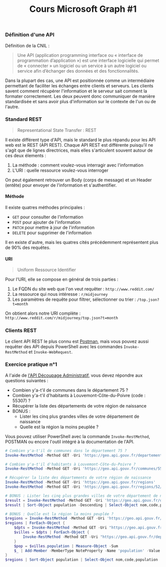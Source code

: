 ﻿---
layout: post
title: "Cours Microsoft Graph #1"
description: "???"
nextLink:
  name: "Partie 2"
  id: "/2023/09/17/cours-msgraph-002"
prevLink:
  name: "Sommaire"
  id: "/2023/09/17/cours-msgraph-sommaire"
---

### Définition d'une API

Définition de la CNIL :

> Une API (application programming interface ou « interface de programmation d’application ») est une interface logicielle qui permet de « connecter » un logiciel ou un service à un autre logiciel ou service afin d’échanger des données et des fonctionnalités.

Dans la plupart des cas, une API est positionnée comme un intermédiaire permettant de faciliter les échanges entre clients et serveurs. Les clients savent comment récupérer l'information et le serveur sait comment la formater correctement. Les deux peuvent donc communiquer de manière standardisée et sans avoir plus d'information sur le contexte de l'un ou de l'autre.

### Standard REST

> Representational State Transfer : REST

Il existe différent type d'API, mais le standard le plus répandu pour les API web est le REST (API REST). Chaque API REST est différente puisqu'il ne s'agit que de lignes directrices, mais elles s'articulent souvent autour de ces deux élements :

1. La méthode : comment voulez-vous interragir avec l'information
1. L'URI : quelle ressource voulez-vous interroger

On peut également retrouver un Body (corps de message) et un Header (entête) pour envoyer de l'information et s'authentifier.

#### Méthode

Il existe quatres méthodes principales :

- `GET` pour consulter de l'information
- `POST` pour ajouter de l'information
- `PATCH` pour mettre à jour de l'information
- `DELETE` pour supprimer de l'information

Il en existe d'autre, mais les quatres cités précédemment représentent plus de 90% des requêtes.

#### URI

> Uniform Ressource Identifier

Pour l'URI, elle se compose en général de trois parties :

1. Le FQDN du site web que l'on veut requêter : `http://www.reddit.com/`
1. La ressource qui nous intéresse : `r/midjourney`
1. Les paramètres de requête pour filtrer, sélectionner ou trier : `/top.json?t=month`

On obtient alors notre URI complète : `http://www.reddit.com/r/midjourney/top.json?t=month`

### Clients REST

Le client API REST le plus connu est [Postman](https://www.postman.com/downloads/?utm_source=postman-home), mais vous pouvez aussi requêter des API depuis PowerShell avec les commandes `Invoke-RestMethod` et `Invoke-WebRequest`.

### Exercice pratique n°1

A l'aide de [l'API Découpage Administratif](https://api.gouv.fr/documentation/api-geo), vous devez répondre aux questions suivantes :

- Combien y'a-t'il de communes dans le département 75 ?
- Combien y'a-t'il d'habitants à Louvemont-Côte-du-Poivre (code : 55307) ?
- Récupérer la liste des départements de votre région de naissance
- BONUS :
  - Lister les cinq plus grandes villes de votre département de naissance
  - Quelle est la région la moins peuplée ?

Vous pouvez utiliser PowerShell avec la commande `Invoke-RestMethod`, POSTMAN ou encore l'outil intégré à la documentation de l'API.

```powershell
# Combien y'a-t'il de communes dans le département 75 ?
Invoke-RestMethod -Method GET -Uri 'https://geo.api.gouv.fr/departements/75/communes'

# Combien y'a-t'il d'habitants à Louvemont-Côte-du-Poivre ?
Invoke-RestMethod -Method GET -Uri 'https://geo.api.gouv.fr/communes/55307'

# Récupérer la liste des départements de votre région de naissance
Invoke-RestMethod -Method GET -Uri 'https://geo.api.gouv.fr/regions'
Invoke-RestMethod -Method GET -Uri 'https://geo.api.gouv.fr/regions/52/departements'

# BONUS : Lister les cinq plus grandes villes de votre département de naissance
$result = Invoke-RestMethod -Method GET -Uri 'https://geo.api.gouv.fr/departements/85/communes'
$result | Sort-Object population -Descending | Select-Object nom,code,population -First 5

# BONUS : Quelle est la région la moins peuplée ?
$regions = Invoke-RestMethod -Method GET -Uri 'https://geo.api.gouv.fr/regions'
$regions | ForEach-Object { 
    $dpts = Invoke-RestMethod -Method GET -Uri "https://geo.api.gouv.fr/regions/$($_.code)/departements"
    $villes = $dpts | ForEach-Object {
        Invoke-RestMethod -Method GET -Uri "https://geo.api.gouv.fr/departements/$($_.code)/communes"
    }
    $pop = $villes.population | Measure-Object -Sum
    $_ | Add-Member -MemberType NoteProperty -Name 'population' -Value $pop.Sum
}
$regions | Sort-Object population | Select-Object nom,code,population
```